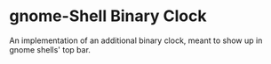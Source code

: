 # gnome-Shell Binary Clock
An implementation of an additional binary clock, meant to show up in gnome shells' top bar.
